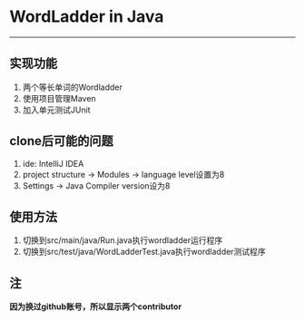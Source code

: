 # WordLadder in Java

---

## 实现功能

1. 两个等长单词的Wordladder
2. 使用项目管理Maven
3. 加入单元测试JUnit

## clone后可能的问题

1. ide: IntelliJ IDEA
2. project structure -> Modules -> language level设置为8
3. Settings -> Java Compiler version设为8

## 使用方法

1. 切换到src/main/java/Run.java执行wordladder运行程序
2. 切换到src/test/java/WordLadderTest.java执行wordladder测试程序

## 注

__因为换过github账号，所以显示两个contributor__